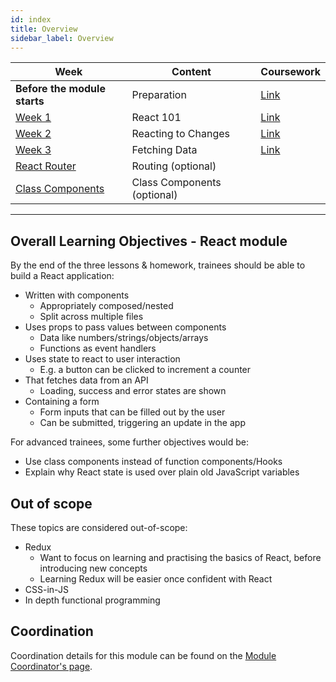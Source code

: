 ```yaml
---
id: index
title: Overview
sidebar_label: Overview
---
```


| Week                                             | Content                     | Coursework                   |
| ------------------------------------------------ | --------------------------- | ---------------------------- |
| **Before the module starts**                     | Preparation                 | [Link](./prep)               |
| [Week 1](./week-1/lesson.md)                     | React 101                   | [Link](./week-1/homework.md) |
| [Week 2](./week-2/lesson.md)                     | Reacting to Changes         | [Link](./week-2/homework.md) |
| [Week 3](./week-3/lesson.md)                     | Fetching Data               | [Link](./week-3/homework.md) |
| [React Router](./react-router/lesson.md)         | Routing (optional)          |
| [Class Components](./class-components/lesson.md) | Class Components (optional) |

---

## Overall Learning Objectives - React module

By the end of the three lessons & homework, trainees should be able to build a React application:

- Written with components
  - Appropriately composed/nested
  - Split across multiple files
- Uses props to pass values between components
  - Data like numbers/strings/objects/arrays
  - Functions as event handlers
- Uses state to react to user interaction
  - E.g. a button can be clicked to increment a counter
- That fetches data from an API
  - Loading, success and error states are shown
- Containing a form
  - Form inputs that can be filled out by the user
  - Can be submitted, triggering an update in the app

<!-- TODO: use this to make a rubric? -->

For advanced trainees, some further objectives would be:

- Use class components instead of function components/Hooks
- Explain why React state is used over plain old JavaScript variables

## Out of scope

These topics are considered out-of-scope:

- Redux
  - Want to focus on learning and practising the basics of React, before introducing new concepts
  - Learning Redux will be easier once confident with React
- CSS-in-JS
- In depth functional programming

## Coordination

Coordination details for this module can be found on the [Module Coordinator's page](./coordinator.md).
